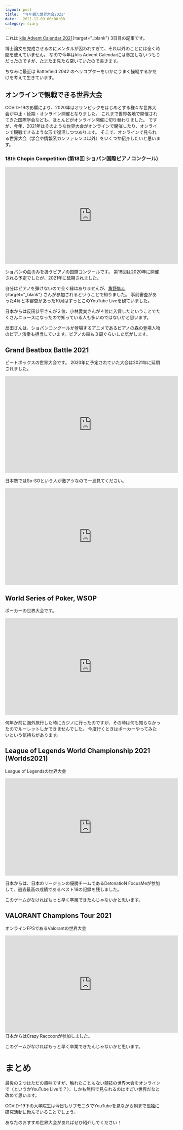 ```yaml
---
layout: post
title:  "今年観た世界大会2021"
date:   2021-12-09 00:00:00
category: diary
---
```


これは [klis Advent Calendar 2021](https://adventar.org/calendars/6617){:target="_blank"} 3日目の記事です。

博士論文を完成させるのにメンタルが囚われすぎて、それ以外のことには全く時間を使えていません。
なので今年はklis Advent Calendarには参加しないつもりだったのですが、たまたま見たら空いていたので書きます。

ちなみに最近は Battlefield 2042 のヘリコプターをいかにうまく操縦するかだけを考えて生きています。


## オンラインで観戦できる世界大会
COVID-19の影響により、2020年はオリンピックをはじめとする様々な世界大会が中止・延期・オンライン開催となりました。
これまで世界各地で開催されてきた国際学会なども、ほとんどがオンライン開催に切り替わりました。
ですが、今年、2021年はそのような世界大会がオンラインで開催したり、オンラインで観戦できるような形で復活しつつあります。
そこで、オンラインで見られる世界大会（学会や情報系カンファレンス以外）をいくつか紹介したいと思います。


### 18th Chopin Competition (第18回 ショパン国際ピアノコンクール)
<iframe width="560" height="315" src="https://www.youtube.com/embed/3bMF5wS7Mr4" title="YouTube video player" frameborder="0" allow="accelerometer; autoplay; clipboard-write; encrypted-media; gyroscope; picture-in-picture" allowfullscreen></iframe>

ショパンの曲のみを扱うピアノの国際コンクールです。
第18回は2020年に開催される予定でしたが、2021年に延期されました。

自分はピアノを弾けないので全く縁はありませんが、[角野隼斗](https://twitter.com/880hz){:target="_blank"} さんが参加されるということで知りました。
事前審査があった4月と本審査があった10月はずっとこのYouTube Liveを観ていました。

日本からは反田恭平さんが２位、小林愛実さんが４位に入賞したということでたくさんニュースになったので知っている人も多いのではないかと思います。

反田さんは、ショパンコンクールが登場するアニメであるピアノの森の登場人物のピアノ演奏も担当しています。ピアノの森も３周ぐらいした気がします。



## Grand Beatbox Battle 2021
ビートボックスの世界大会です。
2020年に予定されていた大会は2021年に延期されました。

<iframe width="560" height="315" src="https://www.youtube.com/embed/tpJoyHP1rEY" title="YouTube video player" frameborder="0" allow="accelerometer; autoplay; clipboard-write; encrypted-media; gyroscope; picture-in-picture" allowfullscreen></iframe>

日本勢ではSo-SOという人が激アツなので一旦見てください。

<iframe width="560" height="315" src="https://www.youtube.com/embed/XoicaHc5m4M" title="YouTube video player" frameborder="0" allow="accelerometer; autoplay; clipboard-write; encrypted-media; gyroscope; picture-in-picture" allowfullscreen></iframe>


## World Series of Poker, WSOP
ポーカーの世界大会です。

<iframe width="560" height="315" src="https://www.youtube.com/embed/yJTkGGcXGdE" title="YouTube video player" frameborder="0" allow="accelerometer; autoplay; clipboard-write; encrypted-media; gyroscope; picture-in-picture" allowfullscreen></iframe>

何年か前に海外旅行した時にカジノに行ったのですが、その時は何も知らなかったのでルーレットしかできませんでした。
今度行くときはポーカーやってみたいという気持ちがあります。


## League of Legends World Championship 2021 (Worlds2021)
League of Legendsの世界大会

<iframe width="560" height="315" src="https://www.youtube.com/embed/GiZbz6C4mlM?start=2750" title="YouTube video player" frameborder="0" allow="accelerometer; autoplay; clipboard-write; encrypted-media; gyroscope; picture-in-picture" allowfullscreen></iframe>

日本からは、日本のリージョンの優勝チームであるDetonatioN FocusMeが参加して、過去最高の成績であるベスト16の記録を残しました。

このゲームがなければもっと早く卒業できたんじゃないかと思います。


## VALORANT Champions Tour 2021
オンラインFPSであるValorantの世界大会

<iframe width="560" height="315" src="https://www.youtube.com/embed/Dv7ul7V0fB8?start=32354" title="YouTube video player" frameborder="0" allow="accelerometer; autoplay; clipboard-write; encrypted-media; gyroscope; picture-in-picture" allowfullscreen></iframe>
日本からはCrazy Raccoonが参加しました。

このゲームがなければもっと早く卒業できたんじゃないかと思います。

# まとめ
最後の２つはただの趣味ですが、触れたこともない競技の世界大会をオンラインで（というかYouTube Liveで？）、しかも無料で見られるのはすごい世界だなと改めて思います。

COVID-19下の大学院生は今日もサブモニタでYouTubeを見ながら朝まで孤独に研究活動に励んでいることでしょう。

あなたのおすすめ世界大会があればぜひ紹介してください！
